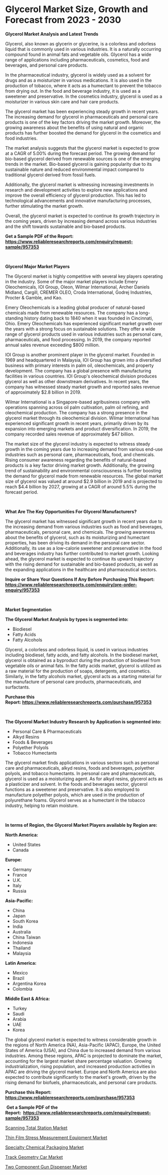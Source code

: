 <p><h1>Glycerol Market Size, Growth and Forecast from 2023 - 2030</h1></p><p><strong>Glycerol Market Analysis and Latest Trends</strong></p>
<p><p>Glycerol, also known as glycerin or glycerine, is a colorless and odorless liquid that is commonly used in various industries. It is a naturally occurring compound found in animal fats and vegetable oils. Glycerol has a wide range of applications including pharmaceuticals, cosmetics, food and beverages, and personal care products.</p><p>In the pharmaceutical industry, glycerol is widely used as a solvent for drugs and as a moisturizer in various medications. It is also used in the production of tobacco, where it acts as a humectant to prevent the tobacco from drying out. In the food and beverage industry, it is used as a sweetener and preservative. In the cosmetics industry, glycerol is used as a moisturizer in various skin care and hair care products.</p><p>The glycerol market has been experiencing steady growth in recent years. The increasing demand for glycerol in pharmaceuticals and personal care products is one of the key factors driving the market growth. Moreover, the growing awareness about the benefits of using natural and organic products has further boosted the demand for glycerol in the cosmetics and food industries.</p><p>The market analysis suggests that the glycerol market is expected to grow at a CAGR of 5.00% during the forecast period. The growing demand for bio-based glycerol derived from renewable sources is one of the emerging trends in the market. Bio-based glycerol is gaining popularity due to its sustainable nature and reduced environmental impact compared to traditional glycerol derived from fossil fuels.</p><p>Additionally, the glycerol market is witnessing increasing investments in research and development activities to explore new applications and improve the overall efficiency of glycerol production. This has led to technological advancements and innovative manufacturing processes, further stimulating the market growth.</p><p>Overall, the glycerol market is expected to continue its growth trajectory in the coming years, driven by increasing demand across various industries and the shift towards sustainable and bio-based products.</p></p>
<p><strong>Get a Sample PDF of the Report:&nbsp; <a href="https://www.reliableresearchreports.com/enquiry/request-sample/957353">https://www.reliableresearchreports.com/enquiry/request-sample/957353</a></strong></p>
<p>&nbsp;</p>
<p><strong>Glycerol Major Market Players</strong></p>
<p><p>The Glycerol market is highly competitive with several key players operating in the industry. Some of the major market players include Emery Oleochemicals, IOI Group, Oleon, Wilmar International, Archer Daniels Midland, Cargill, CREMER OLEO, Croda International, Godrej Industries, Procter & Gamble, and Kao. </p><p>Emery Oleochemicals is a leading global producer of natural-based chemicals made from renewable resources. The company has a long-standing history dating back to 1840 when it was founded in Cincinnati, Ohio. Emery Oleochemicals has experienced significant market growth over the years with a strong focus on sustainable solutions. They offer a wide range of glycerol products used in various industries such as personal care, pharmaceuticals, and food processing. In 2019, the company reported annual sales revenue exceeding $800 million.</p><p>IOI Group is another prominent player in the glycerol market. Founded in 1969 and headquartered in Malaysia, IOI Group has grown into a diversified business with primary interests in palm oil, oleochemicals, and property development. The company has a global presence with manufacturing facilities in various countries. IOI Group's oleochemical division produces glycerol as well as other downstream derivatives. In recent years, the company has witnessed steady market growth and reported sales revenue of approximately $2.8 billion in 2019.</p><p>Wilmar International is a Singapore-based agribusiness company with operations spanning across oil palm cultivation, palm oil refining, and oleochemical production. The company has a strong presence in the glycerol market through its oleochemical division. Wilmar International has experienced significant growth in recent years, primarily driven by its expansion into emerging markets and product diversification. In 2019, the company recorded sales revenue of approximately $47 billion.</p><p>The market size of the glycerol industry is expected to witness steady growth in the coming years due to increasing demand from various end-use industries such as personal care, pharmaceuticals, food, and chemicals. Rising consumer awareness regarding the benefits of natural-based products is a key factor driving market growth. Additionally, the growing trend of sustainability and environmental consciousness is further boosting the demand for glycerol made from renewable resources. The global market size of glycerol was valued at around $2.9 billion in 2019 and is projected to reach $4.4 billion by 2027, growing at a CAGR of around 5.5% during the forecast period.</p></p>
<p>&nbsp;</p>
<p><strong>What Are The Key Opportunities For Glycerol Manufacturers?</strong></p>
<p><p>The glycerol market has witnessed significant growth in recent years due to the increasing demand from various industries such as food and beverages, pharmaceuticals, personal care, and chemicals. The growing awareness about the benefits of glycerol, such as its moisturizing and humectant properties, has been driving its demand in the personal care sector. Additionally, its use as a low-calorie sweetener and preservative in the food and beverages industry has further contributed to market growth. Looking ahead, the glycerol market is expected to continue its upward trajectory with the rising demand for sustainable and bio-based products, as well as the expanding applications in the healthcare and pharmaceutical sectors.</p></p>
<p><strong>Inquire or Share Your Questions If Any Before Purchasing This Report: <a href="https://www.reliableresearchreports.com/enquiry/pre-order-enquiry/957353">https://www.reliableresearchreports.com/enquiry/pre-order-enquiry/957353</a></strong></p>
<p>&nbsp;</p>
<p><strong>Market Segmentation</strong></p>
<p><strong>The Glycerol Market Analysis by types is segmented into:</strong></p>
<p><ul><li>Biodiesel</li><li>Fatty Acids</li><li>Fatty Alcohols</li></ul></p>
<p><p>Glycerol, a colorless and odorless liquid, is used in various industries including biodiesel, fatty acids, and fatty alcohols. In the biodiesel market, glycerol is obtained as a byproduct during the production of biodiesel from vegetable oils or animal fats. In the fatty acids market, glycerol is utilized as a raw material for the production of soaps, detergents, and cosmetics. Similarly, in the fatty alcohols market, glycerol acts as a starting material for the manufacture of personal care products, pharmaceuticals, and surfactants.</p></p>
<p><strong>Purchase this Report:&nbsp;<a href="https://www.reliableresearchreports.com/purchase/957353">https://www.reliableresearchreports.com/purchase/957353</a></strong></p>
<p>&nbsp;</p>
<p><strong>The Glycerol Market Industry Research by Application is segmented into:</strong></p>
<p><ul><li>Personal Care & Pharmaceuticals</li><li>Alkyd Resins</li><li>Foods & Beverages</li><li>Polyether Polyols</li><li>Tobacco Humectants</li></ul></p>
<p><p>The glycerol market finds applications in various sectors such as personal care and pharmaceuticals, alkyd resins, foods and beverages, polyether polyols, and tobacco humectants. In personal care and pharmaceuticals, glycerol is used as a moisturizing agent. As for alkyd resins, glycerol acts as a plasticizer and solvent. In the foods and beverages sector, glycerol functions as a sweetener and preservative. It is also employed to manufacture polyether polyols, which are used in the production of polyurethane foams. Glycerol serves as a humectant in the tobacco industry, helping to retain moisture.</p></p>
<p>&nbsp;</p>
<p><strong>In terms of Region, the Glycerol Market Players available by Region are:</strong></p>
<p>
    <p> <strong> North America: </strong>
        <ul>
            <li>United States</li>
            <li>Canada</li>
        </ul>
        </p> 
    <p> <strong> Europe: </strong>
        <ul>
            <li>Germany</li>
            <li>France</li>
            <li>U.K.</li>
            <li>Italy</li>
            <li>Russia</li>
        </ul>
        </p> 
    <p> <strong> Asia-Pacific: </strong>
        <ul>
            <li>China</li>
            <li>Japan</li>
            <li>South Korea</li>
            <li>India</li>
            <li>Australia</li>
            <li>China Taiwan</li>
            <li>Indonesia</li>
            <li>Thailand</li>
            <li>Malaysia</li>
        </ul>
        </p> 
    <p> <strong> Latin America: </strong>
        <ul>
            <li>Mexico</li>
            <li>Brazil</li>
            <li>Argentina Korea</li>
            <li>Colombia</li>
        </ul>
        </p> 
    <p> <strong> Middle East & Africa: </strong>
        <ul>
            <li>Turkey</li>
            <li>Saudi</li>
            <li>Arabia</li>
            <li>UAE</li>
            <li>Korea</li>
        </ul>
    </p>
    </p>
<p><p>The global glycerol market is expected to witness considerable growth in the regions of North America (NA), Asia-Pacific (APAC), Europe, the United States of America (USA), and China due to increased demand from various industries. Among these regions, APAC is projected to dominate the market, accounting for the largest market share percentage valuation. Growing industrialization, rising population, and increased production activities in APAC are driving the glycerol market. Europe and North America are also expected to contribute significantly to the market's growth, driven by the rising demand for biofuels, pharmaceuticals, and personal care products.</p></p>
<p><strong>Purchase this Report: <a href="https://www.reliableresearchreports.com/purchase/957353">https://www.reliableresearchreports.com/purchase/957353</a></strong></p>
<p>&nbsp;<strong>Get a Sample PDF of the Report:&nbsp;&nbsp;<a href="https://www.reliableresearchreports.com/enquiry/request-sample/957353">https://www.reliableresearchreports.com/enquiry/request-sample/957353</a></strong></p>
<p><strong></strong></p>
<p><p><a href="https://medium.com/@v27092023/scanning-total-station-market-size-cagr-trends-2024-2030-41ee106a4c25">Scanning Total Station Market</a></p><p><a href="https://www.linkedin.com/pulse/thin-film-stress-measurement-equipment-market-research-qjyjf/">Thin Film Stress Measurement Equipment Market</a></p><p><a href="https://www.linkedin.com/pulse/specialty-chemical-packaging-market-size-share-amp-trends-fthvf/">Specialty Chemical Packaging Market</a></p><p><a href="https://medium.com/@v25590012/track-geometry-car-market-insights-into-market-cagr-market-trends-and-growth-strategies-582d8defde95">Track Geometry Car Market</a></p><p><a href="https://www.linkedin.com/pulse/two-component-gun-dispenser-market-size-2023-2030-ree0f/">Two Component Gun Dispenser Market</a></p></p>